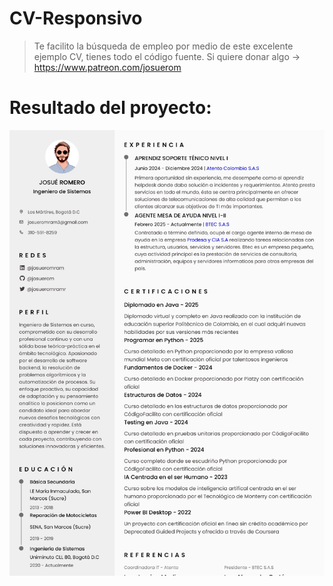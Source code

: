 # CV-Responsivo

> Te facilito la búsqueda de empleo por medio de este excelente ejemplo CV, tienes todo el código fuente.
> Si quiere donar algo -> https://www.patreon.com/josuerom

# Resultado del proyecto:

![Resume](assets/img/resumen.jpg)

